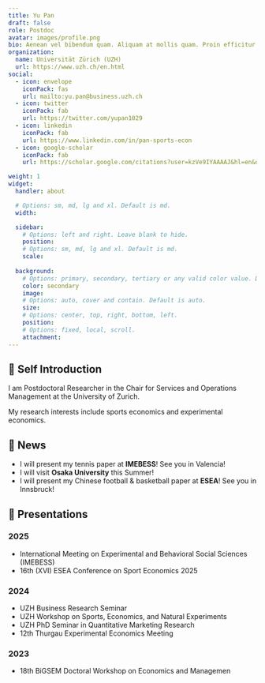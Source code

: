 ```yaml
---
title: Yu Pan
draft: false
role: Postdoc
avatar: images/profile.png
bio: Aenean vel bibendum quam. Aliquam at mollis quam. Proin efficitur.
organization:
  name: Universität Zürich (UZH)
  url: https://www.uzh.ch/en.html
social:
  - icon: envelope
    iconPack: fas
    url: mailto:yu.pan@business.uzh.ch
  - icon: twitter
    iconPack: fab
    url: https://twitter.com/yupan1029
  - icon: linkedin
    iconPack: fab
    url: https://www.linkedin.com/in/pan-sports-econ
  - icon: google-scholar
    iconPack: fab
    url: https://scholar.google.com/citations?user=kzVe9IYAAAAJ&hl=en&oi=sra

weight: 1
widget:
  handler: about

  # Options: sm, md, lg and xl. Default is md.
  width:

  sidebar:
    # Options: left and right. Leave blank to hide.
    position:
    # Options: sm, md, lg and xl. Default is md.
    scale:
  
  background:
    # Options: primary, secondary, tertiary or any valid color value. Default is primary.
    color: secondary
    image:
    # Options: auto, cover and contain. Default is auto.
    size:
    # Options: center, top, right, bottom, left.
    position:
    # Options: fixed, local, scroll.
    attachment: 
---
```


## 👋 Self Introduction

I am Postdoctoral Researcher in the Chair for Services and Operations Management at the University of Zurich.

My research interests include sports economics and experimental economics.

## 📰 News

- I will present my tennis paper at **IMEBESS**! See you in Valencia!
- I will visit **Osaka University** this Summer!
- I will present my Chinese football & basketball paper at **ESEA**! See you in Innsbruck!

## 🎤 Presentations

### 2025

- International Meeting on Experimental and Behavioral Social Sciences (IMEBESS)
- 16th (XVI) ESEA Conference on Sport Economics 2025

### 2024

- UZH Business Research Seminar
- UZH Workshop on Sports, Economics, and Natural Experiments
- UZH PhD Seminar in Quantitative Marketing Research
- 12th Thurgau Experimental Economics Meeting

### 2023

- 18th BiGSEM Doctoral Workshop on Economics and Managemen
